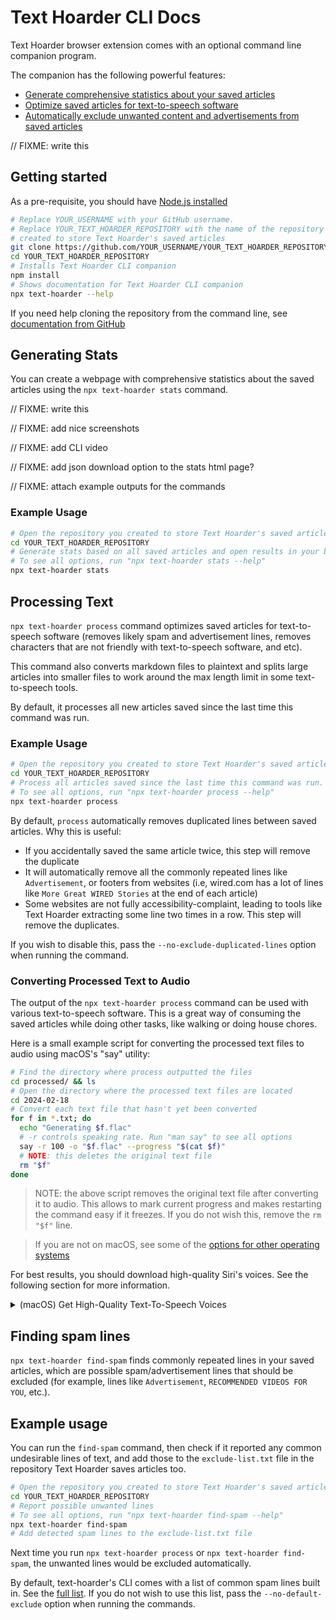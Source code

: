 # Text Hoarder CLI Docs

Text Hoarder browser extension comes with an optional command line companion
program.

The companion has the following powerful features:

- [Generate comprehensive statistics about your saved articles](#generating-stats)
- [Optimize saved articles for text-to-speech software](#processing-text)
- [Automatically exclude unwanted content and advertisements from saved articles](#finding-spam-lines)

// FIXME: write this

## Getting started

As a pre-requisite, you should have
[Node.js installed](https://nodejs.org/en/download)

```sh
# Replace YOUR_USERNAME with your GitHub username.
# Replace YOUR_TEXT_HOARDER_REPOSITORY with the name of the repository you
# created to store Text Hoarder's saved articles
git clone https://github.com/YOUR_USERNAME/YOUR_TEXT_HOARDER_REPOSITORY
cd YOUR_TEXT_HOARDER_REPOSITORY
# Installs Text Hoarder CLI companion
npm install
# Shows documentation for Text Hoarder CLI companion
npx text-hoarder --help
```

If you need help cloning the repository from the command line, see
[documentation from GitHub](https://docs.github.com/en/repositories/creating-and-managing-repositories/cloning-a-repository)

## Generating Stats

You can create a webpage with comprehensive statistics about the saved articles
using the `npx text-hoarder stats` command.

// FIXME: write this

// FIXME: add nice screenshots

// FIXME: add CLI video

// FIXME: add json download option to the stats html page?

// FIXME: attach example outputs for the commands

### Example Usage

```sh
# Open the repository you created to store Text Hoarder's saved articles
cd YOUR_TEXT_HOARDER_REPOSITORY
# Generate stats based on all saved articles and open results in your browser.
# To see all options, run "npx text-hoarder stats --help"
npx text-hoarder stats
```

## Processing Text

`npx text-hoarder process` command optimizes saved articles for text-to-speech
software (removes likely spam and advertisement lines, removes characters that
are not friendly with text-to-speech software, and etc).

This command also converts markdown files to plaintext and splits large articles
into smaller files to work around the max length limit in some text-to-speech
tools.

By default, it processes all new articles saved since the last time this command
was run.

### Example Usage

```sh
# Open the repository you created to store Text Hoarder's saved articles
cd YOUR_TEXT_HOARDER_REPOSITORY
# Process all articles saved since the last time this command was run.
# To see all options, run "npx text-hoarder process --help"
npx text-hoarder process
```

By default, `process` automatically removes duplicated lines between saved
articles. Why this is useful:

- If you accidentally saved the same article twice, this step will remove the
  duplicate
- It will automatically remove all the commonly repeated lines like
  `Advertisement`, or footers from websites (i.e, wired.com has a lot of lines
  like `More Great WIRED Stories` at the end of each article)
- Some websites are not fully accessibility-complaint, leading to tools like
  Text Hoarder extracting some line two times in a row. This step will remove
  the duplicates.

If you wish to disable this, pass the `--no-exclude-duplicated-lines` option
when running the command.

### Converting Processed Text to Audio

The output of the `npx text-hoarder process` command can be used with various
text-to-speech software. This is a great way of consuming the saved articles
while doing other tasks, like walking or doing house chores.

Here is a small example script for converting the processed text files to audio
using macOS's "say" utility:

```sh
# Find the directory where process outputted the files
cd processed/ && ls
# Open the directory where the processed text files are located
cd 2024-02-18
# Convert each text file that hasn't yet been converted
for f in *.txt; do
  echo "Generating $f.flac"
  # -r controls speaking rate. Run "man say" to see all options
  say -r 100 -o "$f.flac" --progress "$(cat $f)"
  # NOTE: this deletes the original text file
  rm "$f"
done
```

> NOTE: the above script removes the original text file after converting it to
> audio. This allows to mark current progress and makes restarting the command
> easy if it freezes. If you do not wish this, remove the `rm "$f"` line.

> If you are not on macOS, see some of the
> [options for other operating systems](https://stackoverflow.com/a/39647762/8584605)

For best results, you should download high-quality Siri's voices. See the
following section for more information.

<details>
<summary>(macOS) Get High-Quality Text-To-Speech Voices</summary>

On macOS, high-quality Siri's voices are available for text-to-speech using the
`say` CLI command, as well as using the
["Spoken Content"](https://support.apple.com/guide/mac-help/have-your-mac-speak-text-thats-on-the-screen-mh27448/mac)
accessibility feature.

To download these, follow
[Apple's tutorial on adding a new voice](https://support.apple.com/guide/mac-help/change-the-voice-your-mac-uses-to-speak-text-mchlp2290/mac#:~:text=and%20speaking%20rate.-,Add%20a%20new%20voice,-You%20can%20add).
In the list of voices, search for a section titled "English (US) - Siri" (or
other language, as long as the name ends with "Siri") - these are the highest
quality voices available.

After downloading, make sure to
[select it as the default voice](https://support.apple.com/guide/mac-help/change-the-voice-your-mac-uses-to-speak-text-mchlp2290/mac#:~:text=in%20alert%20messages.-,Choose%20a%20voice,-On%20your%20Mac).

Now, when you use the `say` CLI command, the high-quality voice will be used.

</details>

## Finding spam lines

`npx text-hoarder find-spam` finds commonly repeated lines in your saved
articles, which are possible spam/advertisement lines that should be excluded
(for example, lines like `Advertisement`, `RECOMMENDED VIDEOS FOR YOU`, etc.).

## Example usage

You can run the `find-spam` command, then check if it reported any common
undesirable lines of text, and add those to the `exclude-list.txt` file in the
repository Text Hoarder saves articles too.

```sh
# Open the repository you created to store Text Hoarder's saved articles
cd YOUR_TEXT_HOARDER_REPOSITORY
# Report possible unwanted lines
# To see all options, run "npx text-hoarder find-spam --help"
npx text-hoarder find-spam
# Add detected spam lines to the exclude-list.txt file
```

Next time you run `npx text-hoarder process` or `npx text-hoarder find-spam`,
the unwanted lines would be excluded automatically.

By default, text-hoarder's CLI comes with a list of common spam lines built in.
See the [full list](../packages/cli/src/components/Spam/exclude-list.txt). If
you do not wish to use this list, pass the `--no-default-exclude` option when
running the commands.
